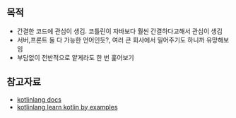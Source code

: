 ## 목적
- 간결한 코드에 관심이 생김. 코틀린이 자바보다 훨씬 간결하다고해서 관심이 생김 
- 서버,프론트 둘 다 가능한 언어인듯?, 여러 큰 회사에서 밀어주기도 하니까 유망해보임
- 부담없이 전반적으로 얕게라도 한 번 훑어보기

## 참고자료
- [kotlinlang docs](https://kotlinlang.org/docs/basic-syntax.html)
- [kotlinlang learn kotlin by examples](https://play.kotlinlang.org/byExample/overview)
